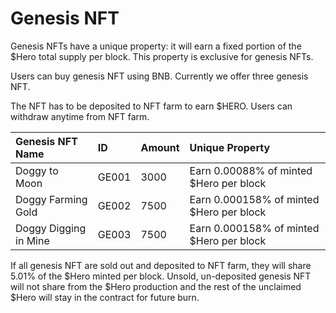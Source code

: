 # Genesis NFT

Genesis NFTs have a unique property: it will earn a fixed portion of the $Hero total supply per block. This property is exclusive for genesis NFTs. 

Users can buy genesis NFT using BNB.  Currently we offer three genesis NFT.

The NFT has to be deposited to NFT farm to earn $HERO. Users can withdraw anytime from NFT farm.

| Genesis NFT Name | ID | Amount | Unique Property |
| :--- | :--- | :--- | :--- |
| Doggy to Moon | GE001 | 3000 | Earn 0.00088% of minted $Hero per block |
| Doggy Farming Gold | GE002 | 7500 | Earn 0.000158% of minted $Hero per block |
| Doggy Digging in Mine | GE003 | 7500 | Earn 0.000158% of minted $Hero per block |

If all genesis NFT are sold out and deposited to NFT farm, they will share 5.01% of the $Hero minted per block. Unsold, un-deposited genesis NFT will not share from the $Hero production and the rest of the unclaimed $Hero will stay in the contract for future burn. 



